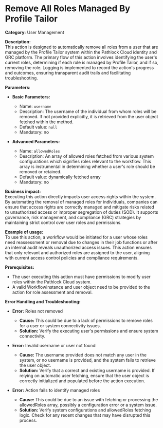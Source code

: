 # Remove All Roles Managed By Profile Tailor

**Category:** User Management

**Description:**  
This action is designed to automatically remove all roles from a user that are managed by the Profile Tailor system within the Pathlock Cloud identity and GRC platform. The primary flow of this action involves identifying the user's current roles, determining if each role is managed by Profile Tailor, and if so, removing the role. Logging is implemented to record the action's progress and outcomes, ensuring transparent audit trails and facilitating troubleshooting.

**Parameters:**  
- **Basic Parameters:**
    - Name: `username`
    - Description: The username of the individual from whom roles will be removed. If not provided explicitly, it is retrieved from the user object fetched within the method.
    - Default value: `null`
    - Mandatory: no

- **Advanced Parameters:**
    - Name: `allowedRoles`
    - Description: An array of allowed roles fetched from various system configurations which signifies roles relevant to the workflow. This array is instrumental in determining whether a user's role should be removed or retained.
    - Default value: dynamically fetched array
    - Mandatory: no

**Business impact:**  
Executing this action directly impacts user access rights within the system. By automating the removal of managed roles for individuals, companies can ensure that access rights are correctly managed and mitigate risks related to unauthorized access or improper segregation of duties (SOD). It supports governance, risk management, and compliance (GRC) strategies by maintaining strict control over user roles and permissions.

**Example of usage:**  
To use this action, a workflow would be initiated for a user whose roles need reassessment or removal due to changes in their job functions or after an internal audit reveals unauthorized access issues. This action ensures that only relevant and authorized roles are assigned to the user, aligning with current access control policies and compliance requirements.

**Prerequisites:**  
- The user executing this action must have permissions to modify user roles within the Pathlock Cloud system.
- A valid WorkflowInstance and user object need to be provided to the action for role assessment and removal.

**Error Handling and Troubleshooting:**  
- **Error:** Roles not removed  
    - **Cause:** This could be due to a lack of permissions to remove roles for a user or system connectivity issues.
    - **Solution:** Verify the executing user's permissions and ensure system connectivity.

- **Error:** Invalid username or user not found  
    - **Cause:** The username provided does not match any user in the system, or no username is provided, and the system fails to retrieve the user object.
    - **Solution:** Verify that a correct and existing username is provided. If relying on automatic user fetching, ensure that the user object is correctly initialized and populated before the action execution.

- **Error:** Action fails to identify managed roles  
    - **Cause:** This could be due to an issue with fetching or processing the allowedRoles array, possibly a configuration error or a system issue.
    - **Solution:** Verify system configurations and allowedRoles fetching logic. Check for any recent changes that may have disrupted this process.